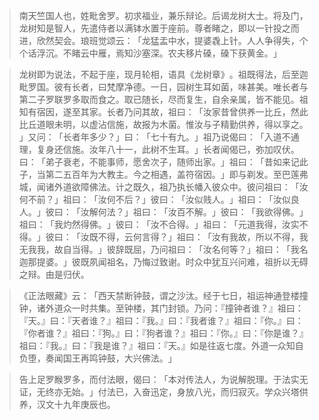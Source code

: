 
> 南天竺国人也，姓毗舍罗。初求福业，兼乐辩论。后谒龙树大士。将及门，龙树知是智人，先遣侍者以满钵水置于座前。尊者睹之，即以一针投之而进，欣然契会。琅班觉颂云：​「龙猛盂中水，提婆毳上针。人人争得失，个个话浮沉。不睹云中雁，焉知沙塞深。农夫移片磉，磉下获黄金。​」

> 龙树即为说法，不起于座，现月轮相，语具《龙树章》​。祖既得法，后至迦毗罗国。彼有长者，曰梵摩净德。一日，园树生耳如菌，味甚美。唯长者与第二子罗联罗多取而食之。取已随长，尽而复生，自余亲属，皆不能见。祖知有宿因，遂至其家。长者乃问其故，祖曰：​「汝家昔曾供养一比丘，然此比丘道眼未明，以虚沾信施，故报为木菌。惟汝与子精勤供养，得以享之。​」又问：​「长者年多少？​」曰：​「七十有九。​」祖乃说偈曰：​「入道不通理，复身还信施。汝年八十一，此树不生耳。​」长者闻偈已，弥加叹伏。曰：​「弟子衰老，不能事师，愿舍次子，随师出家。​」祖曰：​「昔如来记此子，当第二五百年为大教主。今之相遇，盖符宿因。​」即与剃发。至巴莲弗城，闻诸外道欲障佛法。计之既久，祖乃执长幡入彼众中。彼问祖曰：​「汝何不前？​」祖曰：​「汝何不后？​」彼曰：​「汝似贱人。​」祖曰：​「汝似良人。​」彼曰：​「汝解何法？​」祖曰：​「汝百不解。​」彼曰：​「我欲得佛。​」祖曰：​「我灼然得佛。​」彼曰：​「汝不合得。​」祖曰：​「元道我得，汝实不得。​」彼曰：​「汝既不得，云何言得？​」祖曰：​「汝有我故，所以不得，我无我我，故自当得。​」彼辞既屈，乃问祖曰：​「汝名何等？​」祖曰：​「我名迦那提婆。​」彼既夙闻祖名，乃悔过致谢。时众中犹互兴问难，祖折以无碍之辩。由是归伏。

> 《正法眼藏》云：​「西天禁断钟鼓，谓之沙汰。经于七日，祖运神通登楼撞钟，诸外道众一时共集。至钟楼，其门封锁。乃问：『撞钟者谁？』祖曰：『天。』曰：『天者谁？』祖曰：『我。』曰：『我者谁？』祖曰：『你。』曰：『你者谁？』祖曰：『狗。』曰：『狗者谁？』祖曰：『你。』曰：『你是谁？』祖曰：『我。』曰：『我是谁？』祖曰：『天。』如是往返七度。外道一众知自负堕，奏闻国王再鸣钟鼓，大兴佛法。​」

> 告上足罗睺罗多，而付法眼，偈曰：​「本对传法人，为说解脱理。于法实无证，无终亦无始。​」付法已，入奋迅定，身放八光，而归寂灭。学众兴塔供养，汉文十九年庚辰也。
